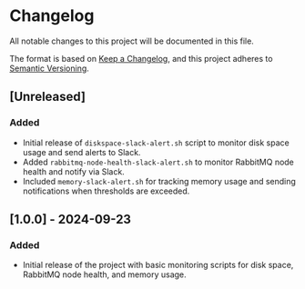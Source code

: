 # Changelog

All notable changes to this project will be documented in this file.

The format is based on [Keep a Changelog](https://keepachangelog.com/en/1.0.0/), and this project adheres to [Semantic Versioning](https://semver.org/spec/v2.0.0.html).

## [Unreleased]

### Added
- Initial release of `diskspace-slack-alert.sh` script to monitor disk space usage and send alerts to Slack.
- Added `rabbitmq-node-health-slack-alert.sh` to monitor RabbitMQ node health and notify via Slack.
- Included `memory-slack-alert.sh` for tracking memory usage and sending notifications when thresholds are exceeded.

## [1.0.0] - 2024-09-23
### Added
- Initial release of the project with basic monitoring scripts for disk space, RabbitMQ node health, and memory usage.
